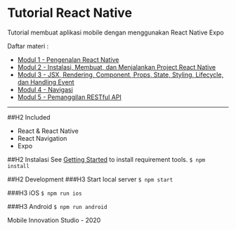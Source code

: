 # Tutorial React Native
Tutorial membuat aplikasi mobile dengan menggunakan React Native Expo

Daftar materi :
- [Modul 1 - Pengenalan React Native](https://github.com/mobile-if/tutorial-react-native/tree/modul-1)
- [Modul 2 - Instalasi, Membuat, dan Menjalankan Project React Native](https://github.com/mobile-if/tutorial-react-native/tree/modul-2)
- [Modul 3 - JSX, Rendering, Component, Props, State, Styling, Lifecycle, dan Handling Event](https://github.com/mobile-if/tutorial-react-native/tree/modul-3)
- [Modul 4 - Navigasi](https://github.com/mobile-if/tutorial-react-native/tree/modul-4)
- [Modul 5 - Pemanggilan RESTful API](https://github.com/mobile-if/tutorial-react-native/tree/modul-5)


***

##H2 Included
* React & React Native
* React Navigation
* Expo

##H2 Instalasi
See [Getting Started](https://reactnative.dev/docs/getting-started.html) to install requirement tools.
 `$ npm install`

##H2 Development
###H3 Start local server
`$ npm start`

###H3 iOS
`$ npm run ios`

###H3 Android
`$ npm run android`

Mobile Innovation Studio - 2020
